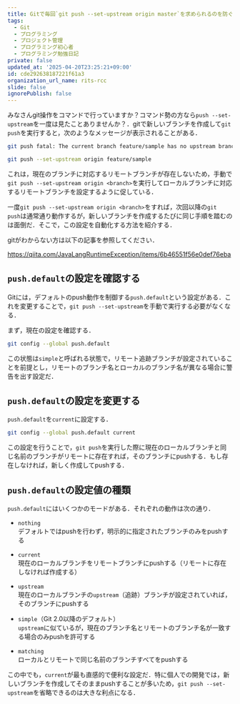 ```yaml
---
title: Gitで毎回`git push --set-upstream origin master`を求められるのを防ぐ方法
tags:
  - Git
  - プログラミング
  - プロジェクト管理
  - プログラミング初心者
  - プログラミング勉強日記
private: false
updated_at: '2025-04-20T23:25:21+09:00'
id: cde292638187221f61a3
organization_url_name: rits-rcc
slide: false
ignorePublish: false
---
```

みなさんgit操作をコマンドで行っていますか？コマンド勢の方なら`push --set-upstream`を一度は見たことありませんか？．gitで新しいブランチを作成して`git push`を実行すると，次のようなメッセージが表示されることがある．

```bash
git push fatal: The current branch feature/sample has no upstream branch. To push the current branch and set the remote as upstream, use

git push --set-upstream origin feature/sample
```
これは，現在のブランチに対応するリモートブランチが存在しないため，手動で`git push --set-upstream origin <branch>`を実行してローカルブランチに対応するリモートブランチを設定するように促している．

一度`git push --set-upstream origin <branch>`をすれば，次回以降の`git push`は通常通り動作するが，新しいブランチを作成するたびに同じ手順を踏むのは面倒だ．そこで，この設定を自動化する方法を紹介する．

gitがわからない方は以下の記事を参照してください．

https://qiita.com/JavaLangRuntimeException/items/6b46551f56e0def76eba

## `push.default`の設定を確認する

Gitには，デフォルトのpush動作を制御する`push.default`という設定がある．これを変更することで，`git push --set-upstream`を手動で実行する必要がなくなる．

まず，現在の設定を確認する．
```bash
git config --global push.default
```
この状態は`simple`と呼ばれる状態で，リモート追跡ブランチが設定されていることを前提とし，リモートのブランチ名とローカルのブランチ名が異なる場合に警告を出す設定だ．

## `push.default`の設定を変更する
`push.default`を`current`に設定する．

```bash
git config --global push.default current
```

この設定を行うことで，`git push`を実行した際に現在のローカルブランチと同じ名前のブランチがリモートに存在すれば，そのブランチにpushする．もし存在しなければ，新しく作成してpushする．

## `push.default`の設定値の種類

`push.default`にはいくつかのモードがある．それぞれの動作は次の通り．

- `nothing`  
  デフォルトではpushを行わず，明示的に指定されたブランチのみをpushする

- `current`  
  現在のローカルブランチをリモートブランチにpushする（リモートに存在しなければ作成する）

- `upstream`  
  現在のローカルブランチの`upstream`（追跡）ブランチが設定されていれば，そのブランチにpushする

- `simple`（Git 2.0以降のデフォルト）  
  `upstream`に似ているが，現在のブランチ名とリモートのブランチ名が一致する場合のみpushを許可する

- `matching`  
  ローカルとリモートで同じ名前のブランチすべてをpushする

この中でも，`current`が最も直感的で便利な設定だ．特に個人での開発では，新しいブランチを作成してそのままpushすることが多いため，`git push --set-upstream`を省略できるのは大きな利点になる．
